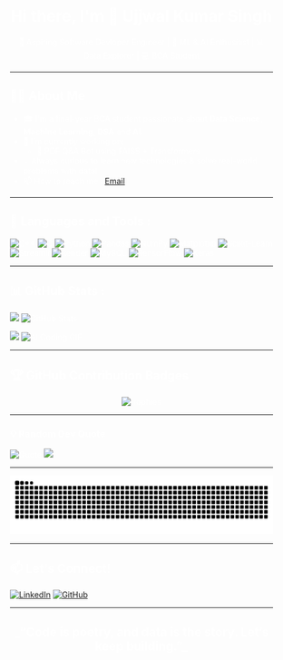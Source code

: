 <div style="bckground-color:#000000; color:white; padding:20px;">

<h1 align="center">Hi there, I'm 👋 Ujjwal Kumar Singh</h1>

<p align="center">
🚀 Aspiring Software Devloper Engineer | 🤖 ML & AI Enthusiast | 📊 Data Explorer | 💻 BCA Student  
</p>

---

## 🧑‍💻 About Me

- 🎓 I'm a final-year BCA student passionate about **Data Science**, **Machine Learning**, **DSA** and **AI**.
- 🌱 I’m currently working on:
  - 📄 PDF Q&A Bot using FAISS + Transformers   
- 💡 Always curious to learn new technologies & solve real-world problems with data!
- 📫 How to reach me : [Email](theujjwalsingh18@gmail.com)

---

## 🧰 Languages and Tools : 

![C++](https://img.shields.io/badge/c++-%2300599C.svg?style=for-the-badge&logo=c%2B%2B&logoColor=white) ![C](https://img.shields.io/badge/c-%2300599C.svg?style=for-the-badge&logo=c&logoColor=white) ![Python](https://img.shields.io/badge/Python-3670A0?style=for-the-badge&logo=python&logoColor=ffdd54)
![Pandas](https://img.shields.io/badge/Pandas-150458?style=for-the-badge&logo=pandas)
![NumPy](https://img.shields.io/badge/Numpy-013243?style=for-the-badge&logo=numpy) ![Matplotlib](https://img.shields.io/badge/Matplotlib-%23ffffff.svg?style=for-the-badge&logo=Matplotlib&logoColor=black) 
![Scikit-Learn](https://img.shields.io/badge/Scikit--Learn-F7931E?style=for-the-badge&logo=scikit-learn)
![Streamlit](https://img.shields.io/badge/Streamlit-FF4B4B?style=for-the-badge&logo=streamlit&logoColor=white)![Render](https://img.shields.io/badge/Render-%46E3B7.svg?style=for-the-badge&logo=render&logoColor=white) ![MySQL](https://img.shields.io/badge/mysql-4479A1.svg?style=for-the-badge&logo=mysql&logoColor=white) ![TensorFlow](https://img.shields.io/badge/TensorFlow-%23FF6F00.svg?style=for-the-badge&logo=TensorFlow&logoColor=white)
![Keras](https://img.shields.io/badge/Keras-%23D00000.svg?style=for-the-badge&logo=Keras&logoColor=white) 

---

## 📊 GitHub Stats :

![](https://github-readme-stats.vercel.app/api/top-langs/?username=theujjwalsingh18&theme=dark&hide_border=false&include_all_commits=true&count_private=true&layout=compact)
<img src="https://github-readme-stats.vercel.app/api?username=theujjwalsingh18&show_icons=true&theme=github_dark" alt="GitHub Stats" /> <br>

![](https://nirzak-streak-stats.vercel.app/?user=theujjwalsingh18&theme=dark&hide_border=false)
<img src="https://media2.giphy.com/media/v1.Y2lkPTc5MGI3NjExZmt5MjB0ZTJsNDJ6NGczYmJuc2wyNHJnaGN1MHhiajJucGhodnA3YSZlcD12MV9pbnRlcm5hbF9naWZfYnlfaWQmY3Q9Zw/VTtANKl0beDFQRLDTh/giphy.gif" width="200" height="200" alt="AI Coding GIF"/>


---

## 🏆 GitHub Contribution Badges

<p align="center">
  <img src="https://github-profile-trophy.vercel.app/?username=theujjwalsingh18&theme=darkhub&no-frame=true&no-bg=true&margin-w=4" alt="trophies"/>
</p>

---

### 💡 Random Dev Quote

![Quote](https://quotes-github-readme.vercel.app/api?type=horizontal&theme=tokyonight)
<img src="https://media.giphy.com/media/xUA7aZeLE2e0P7Znz2/giphy.gif" width="150"/> <br>

---

![暗色](https://raw.githubusercontent.com/HChenX/HChenX/output/github-contribution-grid-snake-dark.svg)

---

## 📫 Let's Connect!

[![LinkedIn](https://img.shields.io/badge/LinkedIn-blue?style=for-the-badge&logo=linkedin&logoColor=white)](https://www.linkedin.com/in/theujjwalsingh18/)
[![GitHub](https://img.shields.io/badge/GitHub-black?style=for-the-badge&logo=github)](https://github.com/theujjwalsingh18)

---

<h2 align="center">_“Code is poetry, and data is the story. Let’s keep building.”_<h2/>
